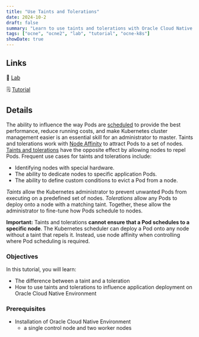 ```yaml
---
title: "Use Taints and Tolerations"
date: 2024-10-2
draft: false
summary: "Learn to use taints and tolerations with Oracle Cloud Native Environment."
tags: ["ocne", "ocne2", "lab", "tutorial", "ocne-k8s"]
showDate: true
---
```


## Links

:crescent_moon: [Lab](https://luna.oracle.com/lab/19319fb4-f993-4f5b-b1da-33b73c6a4f39)

:spiral_notepad: [Tutorial](https://docs.oracle.com/en/learn/ocne-taints)

## Details

The ability to influence the way Pods are [scheduled](https://kubernetes.io/docs/concepts/scheduling-eviction/) to provide the best performance, reduce running costs, and make Kubernetes cluster management easier is an essential skill for an administrator to master. Taints and tolerations work with [Node Affinity](https://kubernetes.io/docs/concepts/scheduling-eviction/assign-pod-node/#affinity-and-anti-affinity) to attract Pods to a set of nodes. [Taints and tolerations](https://kubernetes.io/docs/concepts/scheduling-eviction/taint-and-toleration/) have the opposite effect by allowing nodes to repel Pods. Frequent use cases for taints and tolerations include:

- Identifying nodes with special hardware.
- The ability to dedicate nodes to specific application Pods.
- The ability to define custom conditions to evict a Pod from a node.

*Taints* allow the Kubernetes administrator to prevent unwanted Pods from executing on a predefined set of nodes. *Tolerations* allow any Pods to deploy onto a node with a matching taint. Together, these allow the administrator to fine-tune how Pods schedule to nodes.

**Important:** Taints and tolerations **cannot ensure that a Pod schedules to a specific node**. The Kubernetes scheduler can deploy a Pod onto any node without a taint that repels it. Instead, use node affinity when controlling where Pod scheduling is required.

### Objectives

In this tutorial, you will learn:

- The difference between a taint and a toleration
- How to use taints and tolerations to influence application deployment on Oracle Cloud Native Environment

### Prerequisites

- Installation of Oracle Cloud Native Environment
  - a single control node and two worker nodes

